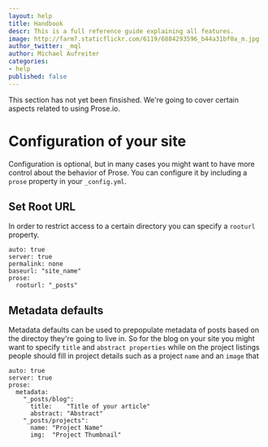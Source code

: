 ```yaml
---
layout: help
title: Handbook
descr: This is a full reference guide explaining all features.
image: http://farm7.staticflickr.com/6119/6884293596_b44a31bf0a_m.jpg
author_twitter: _mql
author: Michael Aufreiter
categories:
- help
published: false
---
```


This section has not yet been finsished. We're going to cover certain aspects related to using Prose.io.

# Configuration of your site

Configuration is optional, but in many cases you might want to have more control about the behavior of Prose. You can configure it by including a `prose` property in your `_config.yml`.


## Set Root URL

In order to restrict access to a certain directory you can specify a `rooturl` property.

    auto: true
    server: true
    permalink: none
    baseurl: "site_name"
    prose:
      rooturl: "_posts"
      

## Metadata defaults

Metadata defaults can be used to prepopulate metadata of posts based on the directoy they're going to live in. So for the blog on your site you might want to specify `title` and `abstract properties` while on the project listings people should fill in project details such as a project `name` and an `image` that 

    auto: true
    server: true
    prose:
      metadata:
        "_posts/blog":
          title:    "Title of your article"
          abstract: "Abstract"
        "_posts/projects":
          name: "Project Name"
          img:  "Project Thumbnail"